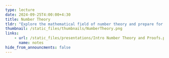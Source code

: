 ```yaml
---
type: lecture
date: 2024-09-25T4:00:00+4:30
title: Number Theory
tldr: "Explore the mathematical field of number theory and prepare for RSA encryption."
thumbnail: /static_files/thumbnails/NumberTheory.png
links: 
    - url: /static_files/presentations/Intro Number Theory and Proofs.pdf
      name: notes
hide_from_announcments: false
---
```

